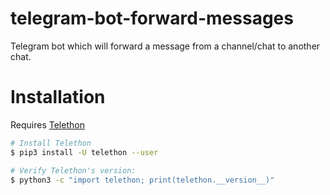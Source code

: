 # telegram-bot-forward-messages
Telegram bot which will forward a message from a channel/chat to another chat.


# Installation

Requires [Telethon](https://github.com/LonamiWebs/Telethon)

```sh
# Install Telethon
$ pip3 install -U telethon --user

# Verify Telethon's version:
$ python3 -c "import telethon; print(telethon.__version__)"
```